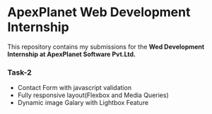 # ApexPlanet Web Development Internship

This repository contains my submissions for the **Wed Development Internship at ApexPlanet Software Pvt.Ltd.**

### Task-2
- Contact Form with javascript validation
- Fully responsive layout(Flexbox and Media Queries)
- Dynamic image Galary with Lightbox Feature
